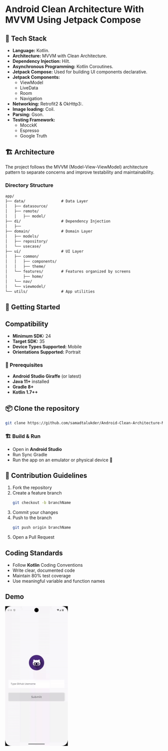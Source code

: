 # Android Clean Architecture With MVVM Using Jetpack Compose


## 🚀 Tech Stack

- **Language:** Kotlin.
- **Architecture:** MVVM with Clean Architecture.
- **Dependency Injection:** Hilt.
- **Asynchronous Programming:** Kotlin Coroutines.
- **Jetpack Compose:** Used for building UI components declarative.
- **Jetpack Components:**
  - ViewModel 
  - LiveData 
  - Room
  - Navigation
- **Networking:** Retrofit2 & OkHttp3:.
- **Image loading:** Coil.
- **Parsing:** Gson.
- **Testing Framework:**
  - MocckK 
  - Espresso
  - Google Truth


## 🏗️ Architecture

The project follows the MVVM (Model-View-ViewModel) architecture pattern to separate concerns and improve testability and maintainability.

### Directory Structure
 ```
app/
├── data/                # Data Layer
│   ├── datasource/
│   ├── remote/
│   │   ├── model/
├── di/                  # Dependency Injection
│   ├── 
├── domain/              # Domain Layer
│   ├── models/          
│   ├── repository/     
│   └── usecase/         
├── ui/                  # UI Layer
│   ├── common/
│   │   ├── components/  
│   │   ├── theme/       
│   └── features/        # Features organized by screens
│       ├── home/
│   └── nav/
│   └── viewmodel/
└── utils/               # App utilities
 ```

## 🚀 Getting Started

## Compatibility
- **Minimum SDK:** 24
- **Target SDK:** 35
- **Device Types Supported:** Mobile
- **Orientations Supported:** Portrait

### 📌 Prerequisites
- **Android Studio Giraffe** (or latest)
- **Java 11+** installed
- **Gradle 8+**
- **Kotlin 1.7++**

## 📦 Clone the repository

```sh
git clone https://github.com/samadtalukder/Android-Clean-Architecture-MVVM-With-Compose
```

### 🏗️ Build & Run
- Open in **Android Studio**
- Run Sync Gradle
- Run the app on an emulator or physical device 🚀

## 🤝 Contribution Guidelines
1. Fork the repository
2. Create a feature branch
   ```sh
   git checkout -b branchName
   ```
3. Commit your changes
4. Push to the branch
   ```sh
   git push origin branchName
   ```
5. Open a Pull Request

## Coding Standards
- Follow **Kotlin** Coding Conventions
- Write clear, documented code
- Maintain 80% test coverage
- Use meaningful variable and function names

## Demo

<img src="demo/app_demo.gif" width="200"/>




